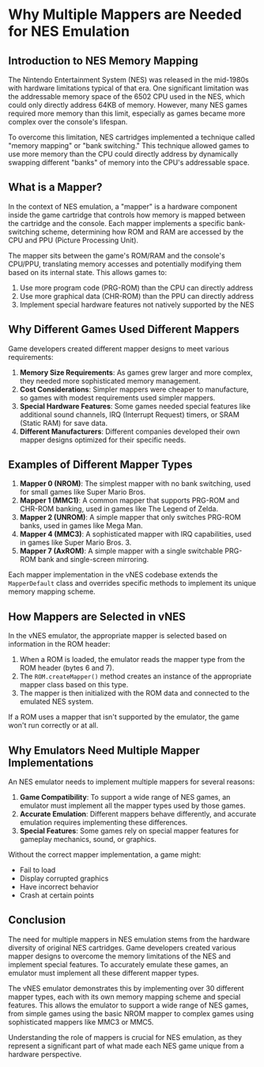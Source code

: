 # Why Multiple Mappers are Needed for NES Emulation

## Introduction to NES Memory Mapping

The Nintendo Entertainment System (NES) was released in the mid-1980s with hardware limitations typical of that era. One significant limitation was the addressable memory space of the 6502 CPU used in the NES, which could only directly address 64KB of memory. However, many NES games required more memory than this limit, especially as games became more complex over the console's lifespan.

To overcome this limitation, NES cartridges implemented a technique called "memory mapping" or "bank switching." This technique allowed games to use more memory than the CPU could directly address by dynamically swapping different "banks" of memory into the CPU's addressable space.

## What is a Mapper?

In the context of NES emulation, a "mapper" is a hardware component inside the game cartridge that controls how memory is mapped between the cartridge and the console. Each mapper implements a specific bank-switching scheme, determining how ROM and RAM are accessed by the CPU and PPU (Picture Processing Unit).

The mapper sits between the game's ROM/RAM and the console's CPU/PPU, translating memory accesses and potentially modifying them based on its internal state. This allows games to:

1. Use more program code (PRG-ROM) than the CPU can directly address
2. Use more graphical data (CHR-ROM) than the PPU can directly address
3. Implement special hardware features not natively supported by the NES

## Why Different Games Used Different Mappers

Game developers created different mapper designs to meet various requirements:

1. **Memory Size Requirements**: As games grew larger and more complex, they needed more sophisticated memory management.
2. **Cost Considerations**: Simpler mappers were cheaper to manufacture, so games with modest requirements used simpler mappers.
3. **Special Hardware Features**: Some games needed special features like additional sound channels, IRQ (Interrupt Request) timers, or SRAM (Static RAM) for save data.
4. **Different Manufacturers**: Different companies developed their own mapper designs optimized for their specific needs.

## Examples of Different Mapper Types

1. **Mapper 0 (NROM)**: The simplest mapper with no bank switching, used for small games like Super Mario Bros.
2. **Mapper 1 (MMC1)**: A common mapper that supports PRG-ROM and CHR-ROM banking, used in games like The Legend of Zelda.
3. **Mapper 2 (UNROM)**: A simple mapper that only switches PRG-ROM banks, used in games like Mega Man.
4. **Mapper 4 (MMC3)**: A sophisticated mapper with IRQ capabilities, used in games like Super Mario Bros. 3.
5. **Mapper 7 (AxROM)**: A simple mapper with a single switchable PRG-ROM bank and single-screen mirroring.

Each mapper implementation in the vNES codebase extends the `MapperDefault` class and overrides specific methods to implement its unique memory mapping scheme.

## How Mappers are Selected in vNES

In the vNES emulator, the appropriate mapper is selected based on information in the ROM header:

1. When a ROM is loaded, the emulator reads the mapper type from the ROM header (bytes 6 and 7).
2. The `ROM.createMapper()` method creates an instance of the appropriate mapper class based on this type.
3. The mapper is then initialized with the ROM data and connected to the emulated NES system.

If a ROM uses a mapper that isn't supported by the emulator, the game won't run correctly or at all.

## Why Emulators Need Multiple Mapper Implementations

An NES emulator needs to implement multiple mappers for several reasons:

1. **Game Compatibility**: To support a wide range of NES games, an emulator must implement all the mapper types used by those games.
2. **Accurate Emulation**: Different mappers behave differently, and accurate emulation requires implementing these differences.
3. **Special Features**: Some games rely on special mapper features for gameplay mechanics, sound, or graphics.

Without the correct mapper implementation, a game might:
- Fail to load
- Display corrupted graphics
- Have incorrect behavior
- Crash at certain points

## Conclusion

The need for multiple mappers in NES emulation stems from the hardware diversity of original NES cartridges. Game developers created various mapper designs to overcome the memory limitations of the NES and implement special features. To accurately emulate these games, an emulator must implement all these different mapper types.

The vNES emulator demonstrates this by implementing over 30 different mapper types, each with its own memory mapping scheme and special features. This allows the emulator to support a wide range of NES games, from simple games using the basic NROM mapper to complex games using sophisticated mappers like MMC3 or MMC5.

Understanding the role of mappers is crucial for NES emulation, as they represent a significant part of what made each NES game unique from a hardware perspective.